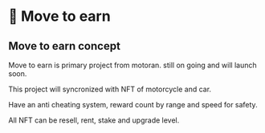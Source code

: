 # 📱 Move to earn

## Move to earn concept

Move to earn is primary project from motoran. still on going and will launch soon.

This project will syncronized with NFT of motorcycle and car.

Have an anti cheating system, reward count by range and speed for safety.

All NFT can be resell, rent, stake and upgrade level.
